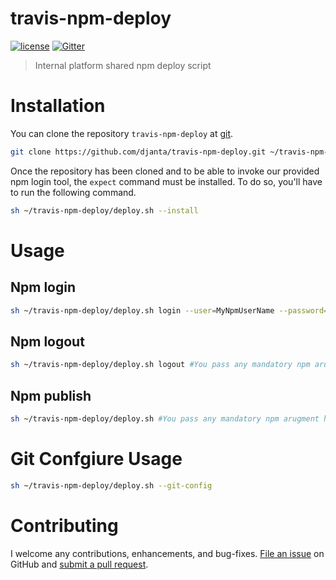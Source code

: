 # travis-npm-deploy

[![license](https://img.shields.io/github/license/mashape/apistatus.svg?style=flat-square)](https://github.com/djanta/travis-npm-deploy/blob/master/LICENSE)
[![Gitter](https://img.shields.io/gitter/room/nwjs/nw.js.svg?style=flat-square)](https://gitter.im/djantajs/tools?utm_source=share-link&utm_medium=link&utm_campaign=share-link)

> Internal platform shared npm deploy script

# Installation
You can clone the repository `travis-npm-deploy` at [git](https://github.com/djanta/travis-npm-deploy.git).

```bash
git clone https://github.com/djanta/travis-npm-deploy.git ~/travis-npm-deploy
```

Once the repository has been cloned and to be able to invoke our provided npm login tool, the `expect` command must be installed. 
To do so, you'll have to run the following command.  

```bash
sh ~/travis-npm-deploy/deploy.sh --install
```

# Usage

## Npm login

```bash
sh ~/travis-npm-deploy/deploy.sh login --user=MyNpmUserName --password=MyNpmUserPassord --email=MyNpmUserEmail
```

## Npm logout

```bash
sh ~/travis-npm-deploy/deploy.sh logout #You pass any mandatory npm arugment here
```

## Npm publish
```bash
sh ~/travis-npm-deploy/deploy.sh #You pass any mandatory npm arugment here
```

# Git Confgiure Usage

```bash
sh ~/travis-npm-deploy/deploy.sh --git-config
```

# Contributing
I welcome any contributions, enhancements, and bug-fixes.  [File an issue](https://github.com/djanta/travis-npm-deploy/issues) on GitHub and [submit a pull request](https://github.com/djanta/travis-npm-deploy/pulls).
